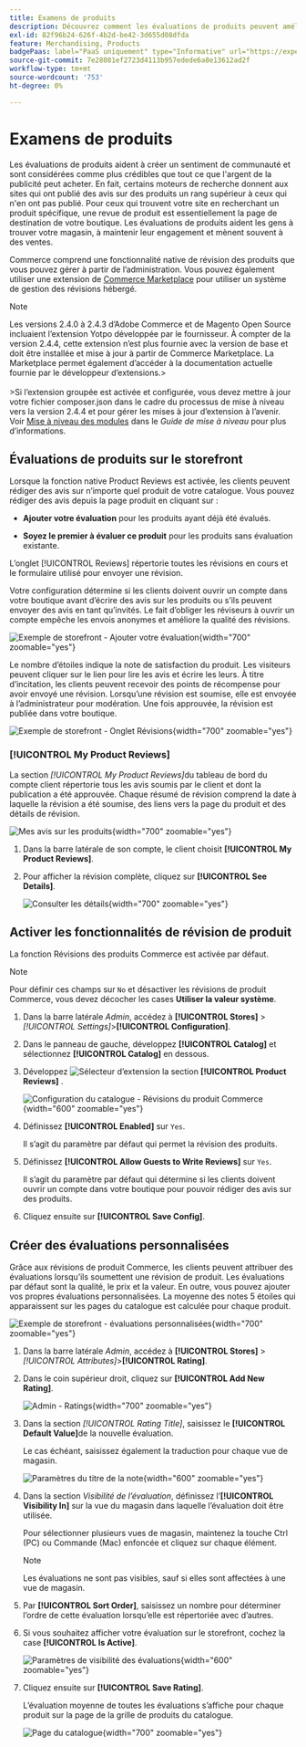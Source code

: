 ```yaml
---
title: Examens de produits
description: Découvrez comment les évaluations de produits peuvent améliorer votre boutique et apporter plus de crédibilité à vos produits.
exl-id: 82f96b24-626f-4b2d-be42-3d655d08dfda
feature: Merchandising, Products
badgePaas: label="PaaS uniquement" type="Informative" url="https://experienceleague.adobe.com/en/docs/commerce/user-guides/product-solutions" tooltip="S’applique uniquement aux projets Adobe Commerce on Cloud (infrastructure PaaS gérée par Adobe) et aux projets On-premise."
source-git-commit: 7e28081ef2723d4113b957edede6a8e13612ad2f
workflow-type: tm+mt
source-wordcount: '753'
ht-degree: 0%

---
```


# Examens de produits

Les évaluations de produits aident à créer un sentiment de communauté et sont considérées comme plus crédibles que tout ce que l&#39;argent de la publicité peut acheter. En fait, certains moteurs de recherche donnent aux sites qui ont publié des avis sur des produits un rang supérieur à ceux qui n&#39;en ont pas publié. Pour ceux qui trouvent votre site en recherchant un produit spécifique, une revue de produit est essentiellement la page de destination de votre boutique. Les évaluations de produits aident les gens à trouver votre magasin, à maintenir leur engagement et mènent souvent à des ventes.

Commerce comprend une fonctionnalité native de révision des produits que vous pouvez gérer à partir de l’administration. Vous pouvez également utiliser une extension de [Commerce Marketplace](../getting-started/commerce-marketplace.md) pour utiliser un système de gestion des révisions hébergé.

>[!NOTE]
>
>Les versions 2.4.0 à 2.4.3 d’Adobe Commerce et de Magento Open Source incluaient l’extension Yotpo développée par le fournisseur. À compter de la version 2.4.4, cette extension n’est plus fournie avec la version de base et doit être installée et mise à jour à partir de Commerce Marketplace. La Marketplace permet également d’accéder à la documentation actuelle fournie par le développeur d’extensions.
>&#x200B;><br><br>
>&#x200B;>Si l’extension groupée est activée et configurée, vous devez mettre à jour votre fichier composer.json dans le cadre du processus de mise à niveau vers la version 2.4.4 et pour gérer les mises à jour d’extension à l’avenir. Voir [Mise à niveau des modules](https://experienceleague.adobe.com/docs/commerce-operations/upgrade-guide/modules/upgrade.html) dans le _Guide de mise à niveau_ pour plus d’informations.

## Évaluations de produits sur le storefront

Lorsque la fonction native Product Reviews est activée, les clients peuvent rédiger des avis sur n’importe quel produit de votre catalogue. Vous pouvez rédiger des avis depuis la page produit en cliquant sur :

- **Ajouter votre évaluation** pour les produits ayant déjà été évalués.

- **Soyez le premier à évaluer ce produit** pour les produits sans évaluation existante.

L’onglet [!UICONTROL Reviews] répertorie toutes les révisions en cours et le formulaire utilisé pour envoyer une révision.

Votre configuration détermine si les clients doivent ouvrir un compte dans votre boutique avant d’écrire des avis sur les produits ou s’ils peuvent envoyer des avis en tant qu’invités. Le fait d’obliger les réviseurs à ouvrir un compte empêche les envois anonymes et améliore la qualité des révisions.

![Exemple de storefront - Ajouter votre évaluation](./assets/storefront-review-this-product.png){width="700" zoomable="yes"}

Le nombre d’étoiles indique la note de satisfaction du produit. Les visiteurs peuvent cliquer sur le lien pour lire les avis et écrire les leurs. À titre d’incitation, les clients peuvent recevoir des points de récompense pour avoir envoyé une révision. Lorsqu’une révision est soumise, elle est envoyée à l’administrateur pour modération. Une fois approuvée, la révision est publiée dans votre boutique.

![Exemple de storefront - Onglet Révisions ](./assets/storefront-reviews-tab.png){width="700" zoomable="yes"}

### [!UICONTROL My Product Reviews]

La section _[!UICONTROL My Product Reviews]_&#x200B;du tableau de bord du compte client répertorie tous les avis soumis par le client et dont la publication a été approuvée. Chaque résumé de révision comprend la date à laquelle la révision a été soumise, des liens vers la page du produit et des détails de révision.

![Mes avis sur les produits](./assets/account-dashboard-my-product-reviews.png){width="700" zoomable="yes"}

1. Dans la barre latérale de son compte, le client choisit **[!UICONTROL My Product Reviews]**.

1. Pour afficher la révision complète, cliquez sur **[!UICONTROL See Details]**.

   ![Consulter les détails](./assets/account-dashboard-my-product-reviews-details.png){width="700" zoomable="yes"}

## Activer les fonctionnalités de révision de produit

La fonction Révisions des produits Commerce est activée par défaut.

>[!NOTE]
>
>Pour définir ces champs sur `No` et désactiver les révisions de produit Commerce, vous devez décocher les cases **Utiliser la valeur système**.

1. Dans la barre latérale _Admin_, accédez à **[!UICONTROL Stores]** > _[!UICONTROL Settings]_>**[!UICONTROL Configuration]**.

1. Dans le panneau de gauche, développez **[!UICONTROL Catalog]** et sélectionnez **[!UICONTROL Catalog]** en dessous.

1. Développez ![Sélecteur d’extension](../assets/icon-display-expand.png) la section **[!UICONTROL Product Reviews]** .

   ![Configuration du catalogue - Révisions du produit Commerce](../configuration-reference/catalog/assets/catalog-product-reviews.png){width="600" zoomable="yes"}

1. Définissez **[!UICONTROL Enabled]** sur `Yes`.

   Il s’agit du paramètre par défaut qui permet la révision des produits.

1. Définissez **[!UICONTROL Allow Guests to Write Reviews]** sur `Yes`.

   Il s’agit du paramètre par défaut qui détermine si les clients doivent ouvrir un compte dans votre boutique pour pouvoir rédiger des avis sur des produits.

1. Cliquez ensuite sur **[!UICONTROL Save Config]**.

## Créer des évaluations personnalisées

Grâce aux révisions de produit Commerce, les clients peuvent attribuer des évaluations lorsqu’ils soumettent une révision de produit. Les évaluations par défaut sont la qualité, le prix et la valeur. En outre, vous pouvez ajouter vos propres évaluations personnalisées. La moyenne des notes 5 étoiles qui apparaissent sur les pages du catalogue est calculée pour chaque produit.

![Exemple de storefront - évaluations personnalisées](./assets/attribute-custom-ratings-review.png){width="700" zoomable="yes"}

1. Dans la barre latérale _Admin_, accédez à **[!UICONTROL Stores]** > _[!UICONTROL Attributes]_>**[!UICONTROL Rating]**.

1. Dans le coin supérieur droit, cliquez sur **[!UICONTROL Add New Rating]**.

   ![Admin - Ratings](./assets/product-reviews-rating.png){width="700" zoomable="yes"}

1. Dans la section _[!UICONTROL Rating Title]_, saisissez le **[!UICONTROL Default Value]**&#x200B;de la nouvelle évaluation.

   Le cas échéant, saisissez également la traduction pour chaque vue de magasin.

   ![Paramètres du titre de la note](./assets/product-rating-title.png){width="600" zoomable="yes"}

1. Dans la section _Visibilité de l’évaluation_, définissez l’**[!UICONTROL Visibility In]** sur la vue du magasin dans laquelle l’évaluation doit être utilisée.

   Pour sélectionner plusieurs vues de magasin, maintenez la touche Ctrl (PC) ou Commande (Mac) enfoncée et cliquez sur chaque élément.

   >[!NOTE]
   >
   >Les évaluations ne sont pas visibles, sauf si elles sont affectées à une vue de magasin.

1. Par **[!UICONTROL Sort Order]**, saisissez un nombre pour déterminer l’ordre de cette évaluation lorsqu’elle est répertoriée avec d’autres.

1. Si vous souhaitez afficher votre évaluation sur le storefront, cochez la case **[!UICONTROL Is Active]**.

   ![Paramètres de visibilité des évaluations](./assets/product-rating-visibility.png){width="600" zoomable="yes"}

1. Cliquez ensuite sur **[!UICONTROL Save Rating]**.

   L’évaluation moyenne de toutes les évaluations s’affiche pour chaque produit sur la page de la grille de produits du catalogue.

   ![Page du catalogue](./assets/catalog-rating-page.png){width="700" zoomable="yes"}
